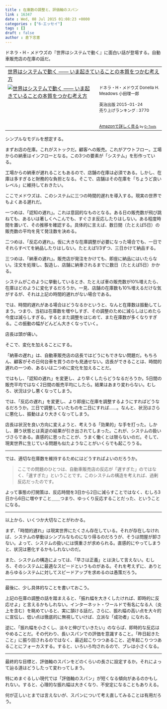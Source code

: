 ```yaml
---
title : 在庫数の調整と、評価軸のスパン
link : 16347
date : Wed, 08 Jul 2015 01:08:23 +0000
categories : ["6-エッセイ"]
tags : []
draft : false
author : 倉下忠憲
---
```


ドネラ・H・メドウズの『世界はシステムで動く』に面白い話が登場する。自動車販売店の在庫の話だ。

<table  border="0" cellpadding="5"><tr><td colspan="2"><a href="http://www.amazon.co.jp/%E4%B8%96%E7%95%8C%E3%81%AF%E3%82%B7%E3%82%B9%E3%83%86%E3%83%A0%E3%81%A7%E5%8B%95%E3%81%8F-%E2%80%95%E2%80%95-%E3%81%84%E3%81%BE%E8%B5%B7%E3%81%8D%E3%81%A6%E3%81%84%E3%82%8B%E3%81%93%E3%81%A8%E3%81%AE%E6%9C%AC%E8%B3%AA%E3%82%92%E3%81%A4%E3%81%8B%E3%82%80%E8%80%83%E3%81%88%E6%96%B9-%E3%83%89%E3%83%8D%E3%83%A9%E3%83%BBH%E3%83%BB%E3%83%A1%E3%83%89%E3%82%A6%E3%82%BA/dp/4862761801%3FSubscriptionId%3D15SMZCTB9V8NGR2TW082%26tag%3Drashita1000-22%26linkCode%3Dxm2%26camp%3D2025%26creative%3D165953%26creativeASIN%3D4862761801" target="_blank">世界はシステムで動く ―― いま起きていることの本質をつかむ考え方</a><img src="http://www.assoc-amazon.jp/e/ir?t=rashita1000-22&l=ur2&o=9" width="1" height="1" style="border: none;" alt="" /></td></tr><tr><td valign="top"><a href="http://www.amazon.co.jp/%E4%B8%96%E7%95%8C%E3%81%AF%E3%82%B7%E3%82%B9%E3%83%86%E3%83%A0%E3%81%A7%E5%8B%95%E3%81%8F-%E2%80%95%E2%80%95-%E3%81%84%E3%81%BE%E8%B5%B7%E3%81%8D%E3%81%A6%E3%81%84%E3%82%8B%E3%81%93%E3%81%A8%E3%81%AE%E6%9C%AC%E8%B3%AA%E3%82%92%E3%81%A4%E3%81%8B%E3%82%80%E8%80%83%E3%81%88%E6%96%B9-%E3%83%89%E3%83%8D%E3%83%A9%E3%83%BBH%E3%83%BB%E3%83%A1%E3%83%89%E3%82%A6%E3%82%BA/dp/4862761801%3FSubscriptionId%3D15SMZCTB9V8NGR2TW082%26tag%3Drashita1000-22%26linkCode%3Dxm2%26camp%3D2025%26creative%3D165953%26creativeASIN%3D4862761801" target="_blank"><img src="http://ecx.images-amazon.com/images/I/51OmjUMIQTL._SL160_.jpg" border="0" alt="世界はシステムで動く ―― いま起きていることの本質をつかむ考え方" /></a></td><td valign="top"><font size="-1">ドネラ・H・メドウズ Donella H. Meadows 小田理一郎 <br /><br />英治出版  2015-01-24<br />売り上げランキング : 3770<br /><br /><br /><a href="http://www.amazon.co.jp/%E4%B8%96%E7%95%8C%E3%81%AF%E3%82%B7%E3%82%B9%E3%83%86%E3%83%A0%E3%81%A7%E5%8B%95%E3%81%8F-%E2%80%95%E2%80%95-%E3%81%84%E3%81%BE%E8%B5%B7%E3%81%8D%E3%81%A6%E3%81%84%E3%82%8B%E3%81%93%E3%81%A8%E3%81%AE%E6%9C%AC%E8%B3%AA%E3%82%92%E3%81%A4%E3%81%8B%E3%82%80%E8%80%83%E3%81%88%E6%96%B9-%E3%83%89%E3%83%8D%E3%83%A9%E3%83%BBH%E3%83%BB%E3%83%A1%E3%83%89%E3%82%A6%E3%82%BA/dp/4862761801%3FSubscriptionId%3D15SMZCTB9V8NGR2TW082%26tag%3Drashita1000-22%26linkCode%3Dxm2%26camp%3D2025%26creative%3D165953%26creativeASIN%3D4862761801" target="_blank">Amazonで詳しく見る</a></font><font size="-2"> by <a href="http://www.goodpic.com/mt/aws/index.html" >G-Tools</a></font></td></tr></table>

シンプルなモデルを想定する。

まずお店の在庫。これがストックだ。顧客への販売。これがアウトフロー。工場からの納車はインフローとなる。この3つの要素が「システム」を形作っている。

工場からの納車が遅れることもあるので、店舗の在庫は必須である。しかし、在庫は多すぎると財務的な負担となる。そこで、店舗はその在庫を「ちょうど良いレベル」に維持しておきたい。

ここでメドウズは、このシステムに三つの時間的遅れを導入する。現実の世界でもよくある遅れだ。

一つめは、「認知の遅れ」。これは意図的なものとなる。ある日の販売数が飛び跳ねても、あるいは著しくへこんでも、すぐさま反応したりはしない。ある程度時間を置いて、その推移を確認する。具体的に言えば、数日間（たとえば5日）の販売数の平均を見て発注数を決める。

二つめは、「反応の遅れ」。仮に大きな在庫調整が必要になった場合でも、一日でそれらすべてを納品したりはしない。たとえば1/3ずつ、三日かけて納品する。

三つめは、「納車の遅れ」。販売店が発注をかけても、即座に納品にはいたらない。注文を処理し、製造し、店舗に納車されるまでに数日（たとえば5日）かかる。

システムがこのように挙動しているとき、たとえば車の販売数が!0%増えたら、在庫はどのように変化するだろうか。一見、店舗の在庫数も10%増えるだけな気がするが、それは上記の時間的遅れがない場合である。

では、時間的遅れがある場合はどうなるかというと、なんと在庫数は振動してしまう。つまり、当初は在庫数を増やしすぎ、その調整のために減らしはじめたら今度は減らしすぎる。するとまた調整をはじめて、また在庫数が多くなりすぎる。この振動の幅がどんどん大きくなっていく。

店長は頭が痛い。

そこで、変化を加えることにする。

「納車の遅れ」は、自動車販売店の店長ではどうにもできない問題だ。もちろん、顧客がその日何台車を買うのかも見通せない。店長ができることは、時間的遅れの一つめ、あるいは二つめに変化を加えることだ。

ではもし、「認知の遅れ」を変更し、より早くしたらどうなるだろうか。5日間の販売平均ではなく2日間の販売平均にしたら。結果はあまり変わらない。むしろ、状況は少し悪くなってしまう。

では、「反応の遅れ」を変更し、より即座に在庫を調整するようにすればどうなるだろうか。三日で調整していたものを二日にすれば……。なんと、状況はさらに悪化し、振動はより大きくなってしまう。

店長は状況を良い方向に変えようと、考えうる「効果的」な手を打った。しかし、願う状態とは真逆の結果が引き出されてしまった。これが、システムの扱いづさらである。直感的に思ったことが、うまく働くとは限らないのだ。そして、現実世界に生じている問題も似たようなことがいくらでも起こりうる。

<hr />

では、適切な在庫数を維持するためにはどうすればよいのだろうか。

<blockquote>ここでの問題のひとつは、自動車販売店の反応が「遅すぎた」のではなく、「速すぎた」ということです。このシステムの構造を考えれば、過剰反応だったのです。</blockquote>

よって事態の打開策は、反応時間を3日から2日に減らすことではなく、むしろ3日から6日に増やすこと＿＿つまり、ゆっくり反応することだった、ということになる。

<hr />

以上から、いくつか大切なことがわかる。

まず、「時間的遅れ」は現実世界にたくさん存在している。それが存在しなければ、システムの挙動はシンプルなものになり得るのだろうが、そうは問屋が卸さない。よって、システムの扱いには慎重さが求められる。直感的にやってしまうと、状況は悪化するかもしれないのだ。

また、システムの構造によっては、「早さは正義」とは決して言えない。むしろ、そのシステムに最適なスピードというものがある。それを考えずに、ありとあらゆるシステムに対してスピードアップを求めるのは愚策だろう。

<hr />

最後に、少し具体的なことを書いておこう。

上記の在庫の調整の話を踏まえると、「振れ幅を大きくしたければ、即時的に反応せよ」と言えるかもしれない。インターネット・ワールドで有名になる人（炎上を含む）を眺めていると、実に頷ける話だ。さらに、振れ幅の高い点を大々的に宣伝し、低い点は徹底的に無視していけば、立派な「成功者」になれる。

逆に、「振れ幅を小さくし、淡々と伸びていきたい」のならば、即時的な反応はやめることだ。その代わり、長いスパンでの評価を意識すること。「昨日起きたこと」に振り回されるのではなく、最近起こりつつあること、近年起こりつつあることにフォーカスする。すると、いろいろ均されるので、ブレは小さくなる。

<hr />

最終的な目標と、評価軸のスパンをどのくらいの長さに設定するか。それによって辿る道はどうしたって変わってしまう。

特にめまぐるしい現代では「評価軸のスパン」が短くなる傾向があるのかもしれない。すると、心理的な振れ幅は大きくなり、不安定になることもありえる。

何が正しいとまでは言えないが、スパンについて考え直してみることは有用だろう。